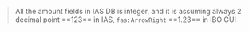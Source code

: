 > All the amount fields in IAS DB is integer, and it is assuming always 2 decimal point
> ==123== in IAS, `fas:ArrowRight` ==1.23== in IBO GUI
